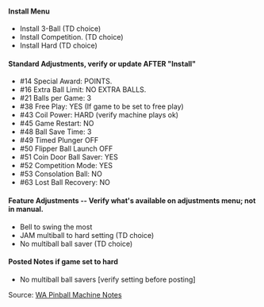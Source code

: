 #### Install Menu
-   Install 3-Ball (TD choice)
-   Install Competition. (TD choice)
-   Install Hard (TD choice)
#### Standard Adjustments, verify or update AFTER "Install"
-   #14 Special Award: POINTS.
-   #16 Extra Ball Limit: NO EXTRA BALLS.
-   #21 Balls per Game: 3
-   #38 Free Play: YES (If game to be set to free play)
-   #43 Coil Power: HARD (verify machine plays ok)
-   #45 Game Restart: NO
-   #48 Ball Save Time: 3
-   #49 Timed Plunger OFF
-   #50 Flipper Ball Launch OFF
-   #51 Coin Door Ball Saver: YES
-   #52 Competition Mode: YES
-   #53 Consolation Ball: NO
-   #63 Lost Ball Recovery: NO
#### Feature Adjustments -- Verify what's available on adjustments menu; not in manual.
-   Bell to swing the most
-   JAM multiball to hard setting (TD choice)
-   No multiball ball saver (TD choice)
#### Posted Notes if game set to hard
-   No multiball ball savers \[verify setting before posting\]

Source: [WA Pinball Machine Notes](http://wapinball.net/setups/)
